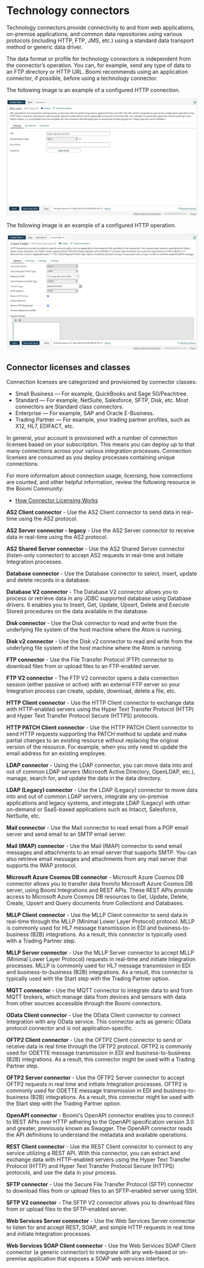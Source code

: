 # Technology connectors 

<head>
  <meta name="guidename" content="Integration"/>
  <meta name="context" content="GUID-2c48c3e3-1a3d-4f5b-ae06-00c35d0439fb"/>
</head>


Technology connectors provide connectivity to and from web applications, on-premise applications, and common data repositories using various protocols \(including HTTP, FTP, JMS, etc.\) using a standard data transport method or generic data driver.

The data format or profile for technology connectors is independent from the connector’s operation. You can, for example, send any type of data to an FTP directory or HTTP URL. Boomi recommends using an application connector, if possible, before using a technology connector.

The following image is an example of a configured HTTP connection.

![HTTP connection.](../Images/build-pg-http-client-connection.jpg)

The following image is an example of a configured HTTP operation.

![HTTP operation.](../Images/build-pg-http-client-operation.jpg)

## Connector licenses and classes 

Connection licenses are categorized and provisioned by connector classes:

-   Small Business — For example, QuickBooks and Sage 50/Peachtree.
-   Standard — For example, NetSuite, Salesforce, SFTP, Disk, etc. Most connectors are Standard class connectors.
-   Enterprise — For example, SAP and Oracle E-Business.
-   Trading Partner — For example, your trading partner profiles, such as X12, HL7, EDIFACT, etc.

In general, your account is provisioned with a number of connection licenses based on your subscription. This means you can deploy up to that many connections across your various integration processes. Connection licenses are consumed as you deploy processes containing unique connections.

For more information about connection usage, licensing, how connections are counted, and other helpful information, review the following resource in the Boomi Community:

-   [How Connector Licensing Works](https://community.boomi.com/s/article/connection-licensing)

**AS2 Client connector** - 
Use the AS2 Client connector to send data in real-time using the AS2 protocol.<br />

**AS2 Server connector - legacy** - 
Use the AS2 Server connector to receive data in real-time using the AS2 protocol.<br />

**AS2 Shared Server connector** - 
Use the AS2 Shared Server connector (listen-only connector) to accept AS2 requests in real-time and initiate Integration processes. <br />

**Database connector** - 
Use the Database connector to select, insert, update and delete records in a database.<br />

**Database V2 connector** - 
The Database V2 connector allows you to process or retrieve data in any JDBC supported database using Database drivers. It enables you to Insert, Get, Update, Upsert, Delete and Execute Stored procedures on the data available in the database.<br />

**Disk connector** - 
Use the Disk connector to read and write from the underlying file system of the host machine where the Atom is running.<br />

**Disk v2 connector** - 
Use the Disk v2 connector to read and write from the underlying file system of the host machine where the Atom is running. <br />

**FTP connector** - 
Use the File Transfer Protocol (FTP) connector to download files from or upload files to an FTP-enabled server. <br />

**FTP V2 connector** - 
The FTP V2 connector opens a data connection session (either passive or active) with an external FTP server so your Integration process can create, update, download, delete a file, etc. <br />

**HTTP Client connector** - 
Use the HTTP Client connector to exchange data with HTTP-enabled servers using the Hyper Text Transfer Protocol (HTTP) and Hyper Text Transfer Protocol Secure (HTTPS) protocols. <br />

**HTTP PATCH Client connector** - 
Use the HTTP PATCH Client connector to send HTTP requests supporting the PATCH method to update and make partial changes to an existing resource without replacing the original version of the resource. For example, when you only need to update the email address for an existing employee. <br />

**LDAP connector** - 
Using the LDAP connector, you can move data into and out of common LDAP servers (Microsoft Active Directory, OpenLDAP, etc.), manage, search for, and update the data in the data directory.<br />

**LDAP (Legacy) connector** - 
Use the LDAP (Legacy) connector to move data into and out of common LDAP servers, integrate any on-premise applications and legacy systems, and integrate LDAP (Legacy) with other on-demand or SaaS-based applications such as Intacct, Salesforce, NetSuite, etc.<br />

**Mail connector** - Use the Mail connector to read email from a POP email server and send email to an SMTP email server.<br />

**Mail (IMAP) connector** - Use the Mail (IMAP) connector to send email messages and attachments to an email server that supports SMTP. You can also retrieve email messages and attachments from any mail server that supports the IMAP protocol.<br />

**Microsoft Azure Cosmos DB connector** - Microsoft Azure Cosmos DB connector allows you to transfer data from/to Microsoft Azure Cosmos DB server, using Boomi Integrations and REST APIs. These REST APIs provide access to Microsoft Azure Cosmos DB resources to Get, Update, Delete, Create, Upsert and Query documents from Collections and Databases. <br />

**MLLP Client connector** - Use the MLLP Client connector to send data in real-time through the MLLP (Minimal Lower Layer Protocol) protocol. MLLP is commonly used for HL7 message transmission in EDI and business-to-business (B2B) integrations. As a result, this connector is typically used with a Trading Partner step. <br />

**MLLP Server connector** - Use the MLLP Server connector to accept MLLP (Minimal Lower Layer Protocol) requests in real-time and initiate Integration processes. MLLP is commonly used for HL7 message transmission in EDI and business-to-business (B2B) integrations. As a result, this connector is typically used with the Start step with the Trading Partner option.<br />

**MQTT connector** - Use the MQTT connector to integrate data to and from MQTT brokers, which manage data from devices and sensors with data from other sources accessible through the Boomi connectors.<br />

**OData Client connector** - Use the OData Client connector to connect Integration with any OData service. This connector acts as generic OData protocol connector and is not application-specific.<br />

**OFTP2 Client connector** - Use the OFTP2 Client connector to send or receive data in real time through the OFTP2 protocol. OFTP2 is commonly used for ODETTE message transmission in EDI and business-to-business (B2B) integrations. As a result, this connector might be used with a Trading Partner step. <br />

**OFTP2 Server connector** - Use the OFTP2 Server connector to accept OFTP2 requests in real time and initiate Integration processes. OFTP2 is commonly used for ODETTE message transmission in EDI and business-to-business (B2B) integrations. As a result, this connector might be used with the Start step with the Trading Partner option.<br />

**OpenAPI connector** - Boomi's OpenAPI connector enables you to connect to REST APIs over HTTP adhering to the OpenAPI specification version 3.0 and greater, previously known as Swagger. The OpenAPI connector reads the API definitions to understand the metadata and available operations.<br />

**REST Client connector** - Use the REST Client connector to connect to any service utilizing a REST API. With this connector, you can extract and exchange data with HTTP-enabled servers using the Hyper Text Transfer Protocol (HTTP) and Hyper Text Transfer Protocol Secure (HTTPS) protocols, and use the data in your process. <br />

**SFTP connector** - Use the Secure File Transfer Protocol (SFTP) connector to download files from or upload files to an SFTP-enabled server using SSH.<br />

**SFTP V2 connector** - The SFTP V2 connector allows you to download files from or upload files to the SFTP-enabled server. <br />

**Web Services Server connector** - Use the Web Services Server connector to listen for and accept REST, SOAP, and simple HTTP requests in real time and initiate Integration processes.<br />

**Web Services SOAP Client connector** - Use the Web Services SOAP Client connector (a generic connector) to integrate with any web-based or on-premise application that exposes a SOAP web services interface.<br />